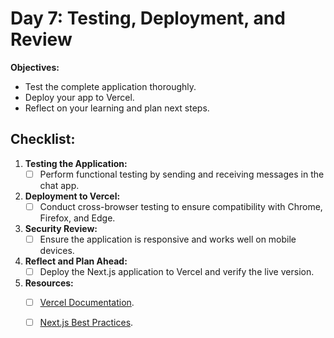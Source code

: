 # Day 7: Testing, Deployment, and Review

**Objectives:**

- Test the complete application thoroughly.
- Deploy your app to Vercel.
- Reflect on your learning and plan next steps.

## Checklist:

1. **Testing the Application:**
   - [ ] Perform functional testing by sending and receiving messages in the chat app.

2. **Deployment to Vercel:**
   - [ ] Conduct cross-browser testing to ensure compatibility with Chrome, Firefox, and Edge.

3. **Security Review:**
   - [ ] Ensure the application is responsive and works well on mobile devices.

4. **Reflect and Plan Ahead:**
   - [ ] Deploy the Next.js application to Vercel and verify the live version.

5. **Resources:**
   - [ ] [Vercel Documentation](https://vercel.com/docs).
   - [ ] [Next.js Best Practices](https://nextjs.org/docs#manual-setup).

